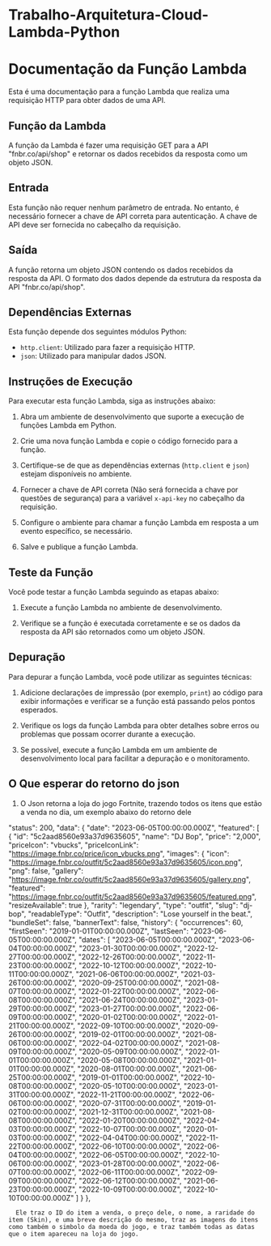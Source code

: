 # Trabalho-Arquitetura-Cloud-Lambda-Python

# Documentação da Função Lambda

Esta é uma documentação para a função Lambda que realiza uma requisição HTTP para obter dados de uma API.

## Função da Lambda

A função da Lambda é fazer uma requisição GET para a API "fnbr.co/api/shop" e retornar os dados recebidos da resposta como um objeto JSON.

## Entrada

Esta função não requer nenhum parâmetro de entrada. No entanto, é necessário fornecer a chave de API correta para autenticação. A chave de API deve ser fornecida no cabeçalho da requisição.

## Saída

A função retorna um objeto JSON contendo os dados recebidos da resposta da API. O formato dos dados depende da estrutura da resposta da API "fnbr.co/api/shop".

## Dependências Externas

Esta função depende dos seguintes módulos Python:

- `http.client`: Utilizado para fazer a requisição HTTP.
- `json`: Utilizado para manipular dados JSON.

## Instruções de Execução

Para executar esta função Lambda, siga as instruções abaixo:

1. Abra um ambiente de desenvolvimento que suporte a execução de funções Lambda em Python.

2. Crie uma nova função Lambda e copie o código fornecido para a função.

3. Certifique-se de que as dependências externas (`http.client` e `json`) estejam disponíveis no ambiente.

4. Fornecer a chave de API correta (Não será fornecida a chave por questões de segurança) para a variável `x-api-key` no cabeçalho da requisição.

5. Configure o ambiente para chamar a função Lambda em resposta a um evento específico, se necessário.

6. Salve e publique a função Lambda.

## Teste da Função

Você pode testar a função Lambda seguindo as etapas abaixo:

1. Execute a função Lambda no ambiente de desenvolvimento.

2. Verifique se a função é executada corretamente e se os dados da resposta da API são retornados como um objeto JSON.

## Depuração

Para depurar a função Lambda, você pode utilizar as seguintes técnicas:

1. Adicione declarações de impressão (por exemplo, `print`) ao código para exibir informações e verificar se a função está passando pelos pontos esperados.

2. Verifique os logs da função Lambda para obter detalhes sobre erros ou problemas que possam ocorrer durante a execução.

3. Se possível, execute a função Lambda em um ambiente de desenvolvimento local para facilitar a depuração e o monitoramento.

## O Que esperar do retorno do json

1. O Json retorna a loja do jogo Fortnite, trazendo todos os itens que estão a venda no dia, um exemplo abaixo do retorno dele

"status": 200,
  "data": {
    "date": "2023-06-05T00:00:00.000Z",
    "featured": [
      {
        "id": "5c2aad8560e93a37d9635605",
        "name": "DJ Bop",
        "price": "2,000",
        "priceIcon": "vbucks",
        "priceIconLink": "https://image.fnbr.co/price/icon_vbucks.png",
        "images": {
          "icon": "https://image.fnbr.co/outfit/5c2aad8560e93a37d9635605/icon.png",
          "png": false,
          "gallery": "https://image.fnbr.co/outfit/5c2aad8560e93a37d9635605/gallery.png",
          "featured": "https://image.fnbr.co/outfit/5c2aad8560e93a37d9635605/featured.png",
          "resizeAvailable": true
        },
        "rarity": "legendary",
        "type": "outfit",
        "slug": "dj-bop",
        "readableType": "Outfit",
        "description": "Lose yourself in the beat.",
        "bundleSet": false,
        "bannerText": false,
        "history": {
          "occurrences": 60,
          "firstSeen": "2019-01-01T00:00:00.000Z",
          "lastSeen": "2023-06-05T00:00:00.000Z",
          "dates": [
            "2023-06-05T00:00:00.000Z",
            "2023-06-04T00:00:00.000Z",
            "2023-01-30T00:00:00.000Z",
            "2022-12-27T00:00:00.000Z",
            "2022-12-26T00:00:00.000Z",
            "2022-11-23T00:00:00.000Z",
            "2022-10-12T00:00:00.000Z",
            "2022-10-11T00:00:00.000Z",
            "2021-06-06T00:00:00.000Z",
            "2021-03-26T00:00:00.000Z",
            "2020-09-25T00:00:00.000Z",
            "2021-08-07T00:00:00.000Z",
            "2022-01-22T00:00:00.000Z",
            "2022-06-08T00:00:00.000Z",
            "2021-06-24T00:00:00.000Z",
            "2023-01-29T00:00:00.000Z",
            "2023-01-27T00:00:00.000Z",
            "2022-06-09T00:00:00.000Z",
            "2020-01-02T00:00:00.000Z",
            "2022-01-21T00:00:00.000Z",
            "2022-09-10T00:00:00.000Z",
            "2020-09-26T00:00:00.000Z",
            "2019-02-01T00:00:00.000Z",
            "2021-08-06T00:00:00.000Z",
            "2022-04-02T00:00:00.000Z",
            "2021-08-09T00:00:00.000Z",
            "2020-05-09T00:00:00.000Z",
            "2022-01-01T00:00:00.000Z",
            "2020-05-08T00:00:00.000Z",
            "2021-01-01T00:00:00.000Z",
            "2020-08-01T00:00:00.000Z",
            "2021-06-25T00:00:00.000Z",
            "2019-01-01T00:00:00.000Z",
            "2022-10-08T00:00:00.000Z",
            "2020-05-10T00:00:00.000Z",
            "2023-01-31T00:00:00.000Z",
            "2022-11-21T00:00:00.000Z",
            "2022-06-06T00:00:00.000Z",
            "2020-07-31T00:00:00.000Z",
            "2019-01-02T00:00:00.000Z",
            "2021-12-31T00:00:00.000Z",
            "2021-08-08T00:00:00.000Z",
            "2022-01-20T00:00:00.000Z",
            "2022-04-03T00:00:00.000Z",
            "2022-10-07T00:00:00.000Z",
            "2020-01-03T00:00:00.000Z",
            "2022-04-04T00:00:00.000Z",
            "2022-11-22T00:00:00.000Z",
            "2022-06-10T00:00:00.000Z",
            "2022-06-04T00:00:00.000Z",
            "2022-06-05T00:00:00.000Z",
            "2022-10-06T00:00:00.000Z",
            "2023-01-28T00:00:00.000Z",
            "2022-06-07T00:00:00.000Z",
            "2022-06-11T00:00:00.000Z",
            "2022-09-09T00:00:00.000Z",
            "2022-06-12T00:00:00.000Z",
            "2021-06-23T00:00:00.000Z",
            "2022-10-09T00:00:00.000Z",
            "2022-10-10T00:00:00.000Z"
          ]
        }
      },
      
      Ele traz o ID do item a venda, o preço dele, o nome, a raridade do item (Skin), e uma breve descrição do mesmo, traz as imagens do itens como também o simbolo da moeda do jogo, e traz também todas as datas que o item apareceu na loja do jogo.
